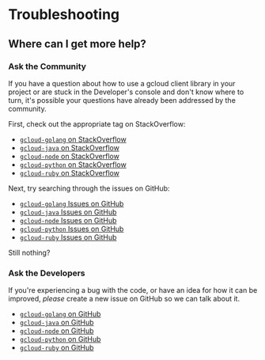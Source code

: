 # Troubleshooting

<a name="get-help"></a>
## Where can I get more help?

### Ask the Community

If you have a question about how to use a gcloud client library in your project or are stuck in the Developer's console and don't know where to turn, it's possible your questions have already been addressed by the community.

First, check out the appropriate tag on StackOverflow:

  - [`gcloud-golang` on StackOverflow][so-golang]
  - [`gcloud-java` on StackOverflow][so-java]
  - [`gcloud-node` on StackOverflow][so-node]
  - [`gcloud-python` on StackOverflow][so-python]
  - [`gcloud-ruby` on StackOverflow][so-ruby]

Next, try searching through the issues on GitHub:

  - [`gcloud-golang` Issues on GitHub][gh-search-golang]
  - [`gcloud-java` Issues on GitHub][gh-search-java]
  - [`gcloud-node` Issues on GitHub][gh-search-node]
  - [`gcloud-python` Issues on GitHub][gh-search-python]
  - [`gcloud-ruby` Issues on GitHub][gh-search-ruby]

Still nothing?

### Ask the Developers

If you're experiencing a bug with the code, or have an idea for how it can be improved, *please* create a new issue on GitHub so we can talk about it.

  - [`gcloud-golang` on GitHub][gh-golang]
  - [`gcloud-java` on GitHub][gh-java]
  - [`gcloud-node` on GitHub][gh-node]
  - [`gcloud-python` on GitHub][gh-python]
  - [`gcloud-ruby` on GitHub][gh-ruby]


[so-golang]: http://stackoverflow.com/questions/tagged/gcloud-go
[so-java]: http://stackoverflow.com/questions/tagged/gcloud-java
[so-node]: http://stackoverflow.com/questions/tagged/gcloud-node
[so-python]: http://stackoverflow.com/questions/tagged/gcloud-python
[so-ruby]: http://stackoverflow.com/questions/tagged/gcloud-ruby

[gh-search-golang]: https://github.com/googlecloudplatform/gcloud-golang/issues?&q=
[gh-search-java]: https://github.com/googlecloudplatform/gcloud-java/issues?&q=
[gh-search-node]: https://github.com/googlecloudplatform/gcloud-node/issues?&q=
[gh-search-python]: https://github.com/googlecloudplatform/gcloud-python/issues?&q=
[gh-search-ruby]: https://github.com/googlecloudplatform/gcloud-ruby/issues?&q=

[gh-golang]: https://github.com/googlecloudplatform/gcloud-golang/issues/new
[gh-java]: https://github.com/googlecloudplatform/gcloud-java/issues/new
[gh-node]: https://github.com/googlecloudplatform/gcloud-node/issues/new
[gh-python]: https://github.com/googlecloudplatform/gcloud-python/issues/new
[gh-ruby]: https://github.com/googlecloudplatform/gcloud-ruby/issues/new

